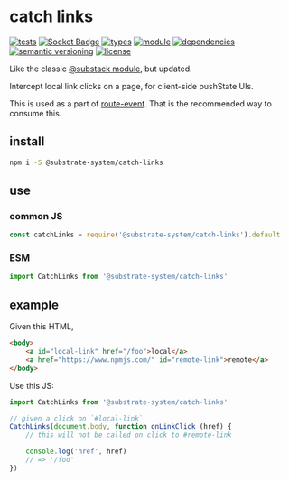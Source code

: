 # catch links
[![tests](https://github.com/substrate-system/catch-links/actions/workflows/nodejs.yml/badge.svg)](https://github.com/substrate-system/catch-links/actions/workflows/nodejs.yml)
[![Socket Badge](https://socket.dev/api/badge/npm/package/@substrate-system/catch-links)](https://socket.dev/npm/package/@substrate-system/catch-links)
[![types](https://img.shields.io/npm/types/@substrate-system/catch-links?style=flat-square)](README.md)
[![module](https://img.shields.io/badge/module-ESM%2FCJS-blue?style=flat-square)](README.md)
[![dependencies](https://img.shields.io/badge/dependencies-zero-brightgreen.svg?style=flat-square)](package.json)
[![semantic versioning](https://img.shields.io/badge/semver-2.0.0-blue?logo=semver&style=flat-square)](https://semver.org/)
[![license](https://img.shields.io/badge/license-MIT-brightgreen.svg?style=flat-square)](LICENSE)

Like the classic [@substack module](https://www.npmjs.com/package/catch-links), but updated.

Intercept local link clicks on a page, for client-side pushState UIs.

This is used as a part of [route-event](https://github.com/substrate-system/route-event). That is the recommended way to consume this.

## install
```sh
npm i -S @substrate-system/catch-links
```

## use

### common JS
```js
const catchLinks = require('@substrate-system/catch-links').default
```

### ESM
```js
import CatchLinks from '@substrate-system/catch-links'
```

## example

Given this HTML,
```html
<body>
    <a id="local-link" href="/foo">local</a>
    <a href="https://www.npmjs.com/" id="remote-link">remote</a>
</body>
```

Use this JS:
```js
import CatchLinks from '@substrate-system/catch-links'

// given a click on `#local-link`
CatchLinks(document.body, function onLinkClick (href) {
    // this will not be called on click to #remote-link

    console.log('href', href)
    // => '/foo'
})
```
